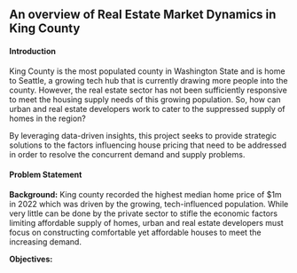 ## An overview of Real Estate Market Dynamics in King County

#### Introduction

King County is the most populated county in Washington State and is home to Seattle, a growing tech hub that is currently drawing more people into the county. However, the real estate sector has not been sufficiently responsive to meet the housing supply needs of this growing population. So, how can urban and real estate developers work to cater to the suppressed supply of homes in the region?

By leveraging data-driven insights, this project seeks to provide strategic solutions to the factors influencing house pricing that need to be addressed in order to resolve the concurrent demand and supply problems. 


#### Problem Statement

**Background:**
King county recorded the highest median home price of $1m in 2022 which was driven by the growing, tech-influenced population. While very little can be done by the private sector to stifle the economic factors limiting affordable supply of homes, urban and real estate developers must focus on constructing comfortable yet affordable houses to meet the increasing demand.

**Objectives:**

